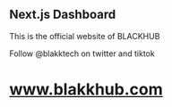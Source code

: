 ## Next.js Dashboard

This is the official website of BLACKHUB

Follow @blakktech on twitter and tiktok
# www.blakkhub.com
